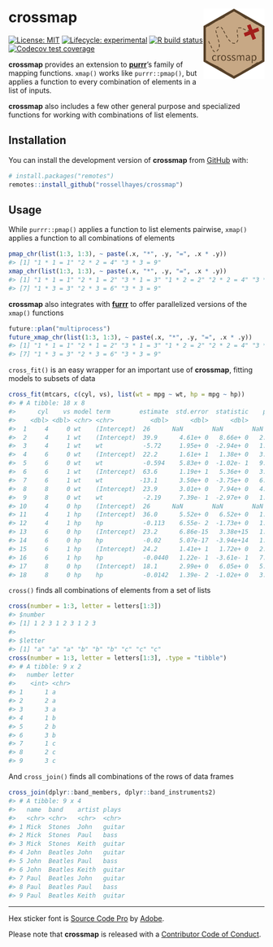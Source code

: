 
<!-- README.md is generated from README.Rmd. Please edit that file -->

# crossmap <img src="man/figures/logo.png?raw=TRUE" align="right" height="138" />

<!-- badges: start -->

[![License:
MIT](https://img.shields.io/badge/license-MIT-blueviolet.svg)](https://opensource.org/licenses/MIT)
[![Lifecycle:
experimental](https://img.shields.io/badge/lifecycle-experimental-orange.svg)](https://www.tidyverse.org/lifecycle/#experimental)
[![R build
status](https://github.com/rossellhayes/crossmap/workflows/R-CMD-check/badge.svg)](https://github.com/rossellhayes/crossmap/actions)
[![Codecov test
coverage](https://codecov.io/gh/rossellhayes/crossmap/branch/master/graph/badge.svg)](https://codecov.io/gh/rossellhayes/crossmap?branch=master)
<!-- badges: end -->

**crossmap** provides an extension to
[**purrr**](https://github.com/tidyverse/purrr)’s family of mapping
functions. `xmap()` works like `purrr::pmap()`, but applies a function
to every combination of elements in a list of inputs.

**crossmap** also includes a few other general purpose and specialized
functions for working with combinations of list elements.

## Installation

You can install the development version of **crossmap** from
[GitHub](https://github.com/rossellhayes/fauxnaif) with:

``` r
# install.packages("remotes")
remotes::install_github("rossellhayes/crossmap")
```

## Usage

While `purrr::pmap()` applies a function to list elements pairwise,
`xmap()` applies a function to all combinations of elements

``` r
pmap_chr(list(1:3, 1:3), ~ paste(.x, "*", .y, "=", .x * .y))
#> [1] "1 * 1 = 1" "2 * 2 = 4" "3 * 3 = 9"
xmap_chr(list(1:3, 1:3), ~ paste(.x, "*", .y, "=", .x * .y))
#> [1] "1 * 1 = 1" "2 * 1 = 2" "3 * 1 = 3" "1 * 2 = 2" "2 * 2 = 4" "3 * 2 = 6"
#> [7] "1 * 3 = 3" "2 * 3 = 6" "3 * 3 = 9"
```

**crossmap** also integrates with
[**furrr**](https://github.com/DavisVaughan/furrr) to offer parallelized
versions of the `xmap()` functions

``` r
future::plan("multiprocess")
future_xmap_chr(list(1:3, 1:3), ~ paste(.x, "*", .y, "=", .x * .y))
#> [1] "1 * 1 = 1" "2 * 1 = 2" "3 * 1 = 3" "1 * 2 = 2" "2 * 2 = 4" "3 * 2 = 6"
#> [7] "1 * 3 = 3" "2 * 3 = 6" "3 * 3 = 9"
```

`cross_fit()` is an easy wrapper for an important use of **crossmap**,
fitting models to subsets of data

``` r
cross_fit(mtcars, c(cyl, vs), list(wt = mpg ~ wt, hp = mpg ~ hp))
#> # A tibble: 18 x 8
#>      cyl    vs model term        estimate  std.error  statistic    p.value
#>    <dbl> <dbl> <chr> <chr>          <dbl>      <dbl>      <dbl>      <dbl>
#>  1     4     0 wt    (Intercept)  26      NaN        NaN        NaN       
#>  2     4     1 wt    (Intercept)  39.9      4.61e+ 0   8.66e+ 0   2.47e- 5
#>  3     4     1 wt    wt           -5.72     1.95e+ 0  -2.94e+ 0   1.87e- 2
#>  4     6     0 wt    (Intercept)  22.2      1.61e+ 1   1.38e+ 0   3.99e- 1
#>  5     6     0 wt    wt           -0.594    5.83e+ 0  -1.02e- 1   9.35e- 1
#>  6     6     1 wt    (Intercept)  63.6      1.19e+ 1   5.36e+ 0   3.30e- 2
#>  7     6     1 wt    wt          -13.1      3.50e+ 0  -3.75e+ 0   6.42e- 2
#>  8     8     0 wt    (Intercept)  23.9      3.01e+ 0   7.94e+ 0   4.05e- 6
#>  9     8     0 wt    wt           -2.19     7.39e- 1  -2.97e+ 0   1.18e- 2
#> 10     4     0 hp    (Intercept)  26      NaN        NaN        NaN       
#> 11     4     1 hp    (Intercept)  36.0      5.52e+ 0   6.52e+ 0   1.85e- 4
#> 12     4     1 hp    hp           -0.113    6.55e- 2  -1.73e+ 0   1.21e- 1
#> 13     6     0 hp    (Intercept)  23.2      6.86e-15   3.38e+15   1.88e-16
#> 14     6     0 hp    hp           -0.02     5.07e-17  -3.94e+14   1.61e-15
#> 15     6     1 hp    (Intercept)  24.2      1.41e+ 1   1.72e+ 0   2.28e- 1
#> 16     6     1 hp    hp           -0.0440   1.22e- 1  -3.61e- 1   7.52e- 1
#> 17     8     0 hp    (Intercept)  18.1      2.99e+ 0   6.05e+ 0   5.74e- 5
#> 18     8     0 hp    hp           -0.0142   1.39e- 2  -1.02e+ 0   3.26e- 1
```

`cross()` finds all combinations of elements from a set of lists

``` r
cross(number = 1:3, letter = letters[1:3])
#> $number
#> [1] 1 2 3 1 2 3 1 2 3
#> 
#> $letter
#> [1] "a" "a" "a" "b" "b" "b" "c" "c" "c"
cross(number = 1:3, letter = letters[1:3], .type = "tibble")
#> # A tibble: 9 x 2
#>   number letter
#>    <int> <chr> 
#> 1      1 a     
#> 2      2 a     
#> 3      3 a     
#> 4      1 b     
#> 5      2 b     
#> 6      3 b     
#> 7      1 c     
#> 8      2 c     
#> 9      3 c
```

And `cross_join()` finds all combinations of the rows of data frames

``` r
cross_join(dplyr::band_members, dplyr::band_instruments2)
#> # A tibble: 9 x 4
#>   name  band    artist plays 
#>   <chr> <chr>   <chr>  <chr> 
#> 1 Mick  Stones  John   guitar
#> 2 Mick  Stones  Paul   bass  
#> 3 Mick  Stones  Keith  guitar
#> 4 John  Beatles John   guitar
#> 5 John  Beatles Paul   bass  
#> 6 John  Beatles Keith  guitar
#> 7 Paul  Beatles John   guitar
#> 8 Paul  Beatles Paul   bass  
#> 9 Paul  Beatles Keith  guitar
```

-----

Hex sticker font is [Source Code
Pro](https://github.com/adobe-fonts/source-code-pro) by
[Adobe](https://adobe.com).

Please note that **crossmap** is released with a [Contributor Code of
Conduct](https://www.contributor-covenant.org/version/2/0/code_of_conduct/).
